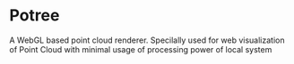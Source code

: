 # Potree
A WebGL based point cloud renderer. Specilally used for web visualization of Point Cloud with minimal usage of processing power of local system
